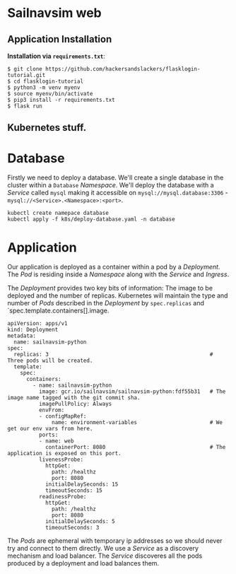 # Sailnavsim web

## Application Installation

**Installation via `requirements.txt`**:

```shell
$ git clone https://github.com/hackersandslackers/flasklogin-tutorial.git
$ cd flasklogin-tutorial
$ python3 -m venv myenv
$ source myenv/bin/activate
$ pip3 install -r requirements.txt
$ flask run
```

## Kubernetes stuff.

# Database

Firstly we need to deploy a database. We'll create a single database in the cluster within a `Database` *Namespace*. We'll deploy the database with a *Service* called `mysql` making it accessible on `mysql://mysql.database:3306` - `mysql://<Service>.<Namespace>:<port>`.

```
kubectl create namepace database
kubectl apply -f k8s/deploy-database.yaml -n database
```

# Application

Our application is deployed as a container within a pod by a *Deployment*. The *Pod* is residing inside a *Namespace* along with the *Service* and *Ingress*.

The *Deployment* provides two key bits of information: The image to be deployed and the number of replicas. Kubernetes will maintain the type and number of *Pods* described in the *Deployment* by `spec.replicas` and `spec.template.containers[].image.
 
```
apiVersion: apps/v1
kind: Deployment
metadata:
  name: sailnavsim-python
spec:
  replicas: 3                                                   # Three pods will be created.
  template:
    spec:
      containers:
        - name: sailnavsim-python
          image: gcr.io/sailnavsim/sailnavsim-python:fdf55b31   # The image name tagged with the git commit sha.
          imagePullPolicy: Always
          envFrom:
          - configMapRef:
              name: environment-variables                       # We get our env vars from here. 
          ports:
          - name: web
            containerPort: 8080                                 # The application is exposed on this port.
          livenessProbe:
            httpGet:
              path: /healthz                                                   
              port: 8080
            initialDelaySeconds: 15
            timeoutSeconds: 15
          readinessProbe:
            httpGet:
              path: /healthz
              port: 8080
            initialDelaySeconds: 5
            timeoutSeconds: 3
```

The *Pods* are ephemeral with temporary ip addresses so we should never try and connect to them directly. We use a *Service* as a discovery mechanism and load balancer. The *Service* discoveres all the pods produced by a deployment and load balances them.

 
# 
